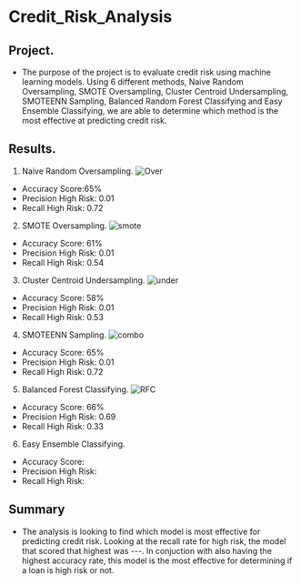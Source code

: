# Credit_Risk_Analysis
## Project.
- The purpose of the project is to evaluate credit risk using machine learning models. Using 6 different methods, Naive Random Oversampling, SMOTE Oversampling, Cluster Centroid Undersampling, SMOTEENN Sampling, Balanced Random Forest Classifying and Easy Ensemble Classifying, we are able to determine which method is the most effective at predicting credit risk.

## Results.
1. Naive Random Oversampling.
![Over](https://user-images.githubusercontent.com/85714314/143680617-c03fe802-8b78-47a7-a013-ceb357dc2d9b.png)

- Accuracy Score:65%
- Precision High Risk: 0.01
- Recall High Risk: 0.72

2. SMOTE Oversampling.
![smote](https://user-images.githubusercontent.com/85714314/143680651-45958b2b-48ca-4bbb-b223-d99461484f18.png)

- Accuracy Score: 61%
- Precision High Risk: 0.01
- Recall High Risk: 0.54

3. Cluster Centroid Undersampling.
![under](https://user-images.githubusercontent.com/85714314/143680675-f242105d-945a-456f-ac40-db2935e3ff63.png)

- Accuracy Score: 58%
- Precision High Risk: 0.01
- Recall High Risk: 0.53

4. SMOTEENN Sampling.
![combo](https://user-images.githubusercontent.com/85714314/143680845-a047b08b-3eb7-4f0c-8ddd-1e062c5cb33e.png)

- Accuracy Score: 65%
- Precision High Risk: 0.01
- Recall High Risk: 0.72

5. Balanced Forest Classifying.
![RFC](https://user-images.githubusercontent.com/85714314/143680781-1c560039-61e9-435a-8c46-ca5861a46002.png)

- Accuracy Score: 66%
- Precision High Risk: 0.69
- Recall High Risk: 0.33

6. Easy Ensemble Classifying.

- Accuracy Score:
- Precision High Risk:
- Recall High Risk:

## Summary
- The analysis is looking to find which model is most effective for predicting credit risk. Looking at the recall rate for high risk, the model that scored that highest was ---. In conjuction with also having the highest accuracy rate, this model is the most effective for determining if a loan is high risk or not.



